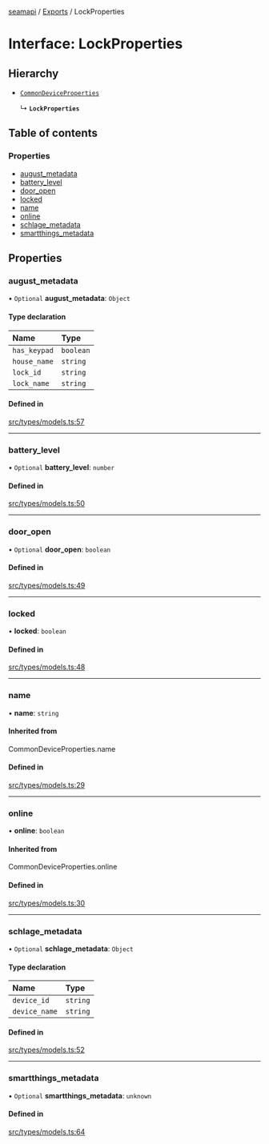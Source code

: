 [seamapi](../README.md) / [Exports](../modules.md) / LockProperties

# Interface: LockProperties

## Hierarchy

- [`CommonDeviceProperties`](../modules.md#commondeviceproperties)

  ↳ **`LockProperties`**

## Table of contents

### Properties

- [august\_metadata](LockProperties.md#august_metadata)
- [battery\_level](LockProperties.md#battery_level)
- [door\_open](LockProperties.md#door_open)
- [locked](LockProperties.md#locked)
- [name](LockProperties.md#name)
- [online](LockProperties.md#online)
- [schlage\_metadata](LockProperties.md#schlage_metadata)
- [smartthings\_metadata](LockProperties.md#smartthings_metadata)

## Properties

### august\_metadata

• `Optional` **august\_metadata**: `Object`

#### Type declaration

| Name | Type |
| :------ | :------ |
| `has_keypad` | `boolean` |
| `house_name` | `string` |
| `lock_id` | `string` |
| `lock_name` | `string` |

#### Defined in

[src/types/models.ts:57](https://github.com/seamapi/javascript/blob/main/src/types/models.ts#L57)

___

### battery\_level

• `Optional` **battery\_level**: `number`

#### Defined in

[src/types/models.ts:50](https://github.com/seamapi/javascript/blob/main/src/types/models.ts#L50)

___

### door\_open

• `Optional` **door\_open**: `boolean`

#### Defined in

[src/types/models.ts:49](https://github.com/seamapi/javascript/blob/main/src/types/models.ts#L49)

___

### locked

• **locked**: `boolean`

#### Defined in

[src/types/models.ts:48](https://github.com/seamapi/javascript/blob/main/src/types/models.ts#L48)

___

### name

• **name**: `string`

#### Inherited from

CommonDeviceProperties.name

#### Defined in

[src/types/models.ts:29](https://github.com/seamapi/javascript/blob/main/src/types/models.ts#L29)

___

### online

• **online**: `boolean`

#### Inherited from

CommonDeviceProperties.online

#### Defined in

[src/types/models.ts:30](https://github.com/seamapi/javascript/blob/main/src/types/models.ts#L30)

___

### schlage\_metadata

• `Optional` **schlage\_metadata**: `Object`

#### Type declaration

| Name | Type |
| :------ | :------ |
| `device_id` | `string` |
| `device_name` | `string` |

#### Defined in

[src/types/models.ts:52](https://github.com/seamapi/javascript/blob/main/src/types/models.ts#L52)

___

### smartthings\_metadata

• `Optional` **smartthings\_metadata**: `unknown`

#### Defined in

[src/types/models.ts:64](https://github.com/seamapi/javascript/blob/main/src/types/models.ts#L64)
